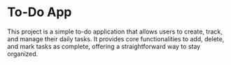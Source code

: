 # To-Do App

This project is a simple to-do application that allows users to create, track, and manage their daily tasks. It provides core functionalities to add, delete, and mark tasks as complete, offering a straightforward way to stay organized.
